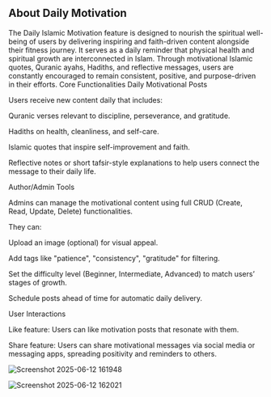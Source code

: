 

## About Daily Motivation

The Daily Islamic Motivation feature is designed to nourish the spiritual well-being of users by delivering inspiring and faith-driven content alongside their fitness journey. It serves as a daily reminder that physical health and spiritual growth are interconnected in Islam. Through motivational Islamic quotes, Quranic ayahs, Hadiths, and reflective messages, users are constantly encouraged to remain consistent, positive, and purpose-driven in their efforts.
Core Functionalities
Daily Motivational Posts

Users receive new content daily that includes:

Quranic verses relevant to discipline, perseverance, and gratitude.

Hadiths on health, cleanliness, and self-care.

Islamic quotes that inspire self-improvement and faith.

Reflective notes or short tafsir-style explanations to help users connect the message to their daily life.

Author/Admin Tools

Admins can manage the motivational content using full CRUD (Create, Read, Update, Delete) functionalities.

They can:

Upload an image (optional) for visual appeal.

Add tags like "patience", "consistency", "gratitude" for filtering.

Set the difficulty level (Beginner, Intermediate, Advanced) to match users’ stages of growth.

Schedule posts ahead of time for automatic daily delivery.

User Interactions

Like feature: Users can like motivation posts that resonate with them.

Share feature: Users can share motivational messages via social media or messaging apps, spreading positivity and reminders to others. 

![Screenshot 2025-06-12 161948](https://github.com/user-attachments/assets/71406c33-4f8e-469c-b832-db482bc1fc2b)

![Screenshot 2025-06-12 162021](https://github.com/user-attachments/assets/17405b79-0e4c-4e65-b0b7-6eed7d01bf56)







